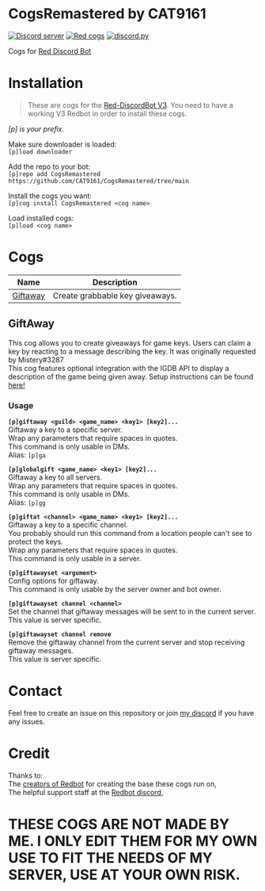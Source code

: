 # CogsRemastered by CAT9161

[![Discord server](https://discordapp.com/api/guilds/535921134152187919/embed.png)](https://discord.gg/HqjqzzVNCG)
[![Red cogs](https://img.shields.io/badge/Red--DiscordBot-cogs-red.svg)](https://github.com/Cog-Creators/Red-DiscordBot/tree/V3/develop)
[![discord.py](https://img.shields.io/badge/discord-py-blue.svg)](https://github.com/Rapptz/discord.py)

Cogs for [Red Discord Bot](https://github.com/Cog-Creators/Red-DiscordBot)  

# Installation

>These are cogs for the [Red-DiscordBot V3](https://github.com/Cog-Creators/Red-DiscordBot/tree/V3/develop). You need to have a working V3 Redbot in order to install these cogs.

*[p] is your prefix.*

Make sure downloader is loaded:  
`[p]load downloader`

Add the repo to your bot:  
`[p]repo add CogsRemastered https://github.com/CAT9161/CogsRemastered/tree/main`

Install the cogs you want:  
`[p]cog install CogsRemastered <cog name>`

Load installed cogs:  
`[p]load <cog name>`

# Cogs

Name | Description
--- | ---
[Giftaway](../master/README.md#giftaway) | Create grabbable key giveaways.


## GiftAway

This cog allows you to create giveaways for game keys. Users can claim a key by reacting to a message describing the key. It was originally requested by Mistery#3287  
This cog features optional integration with the IGDB API to display a description of the game being given away. Setup instructions can be found [here!](../master/giftaway/setup.md)

### Usage

**`[p]giftaway <guild> <game_name> <key1> [key2]...`**  
Giftaway a key to a specific server.  
Wrap any parameters that require spaces in quotes.  
This command is only usable in DMs.  
Alias: `[p]ga`

**`[p]globalgift <game_name> <key1> [key2]...`**  
Giftaway a key to all servers.  
Wrap any parameters that require spaces in quotes.  
This command is only usable in DMs.  
Alias: `[p]gg`

**`[p]giftat <channel> <game_name> <key1> [key2]...`**  
Giftaway a key to a specific channel.  
You probably should run this command from a location people can't see to protect the keys.  
Wrap any parameters that require spaces in quotes.  
This command is only usable in a server.

**`[p]giftawayset <argument>`**  
Config options for giftaway.  
This command is only usable by the server owner and bot owner.

**`[p]giftawayset channel <channel>`**  
Set the channel that giftaway messages will be sent to in the current server.  
This value is server specific.

**`[p]giftawayset channel remove`**  
Remove the giftaway channel from the current server and stop receiving giftaway messages.  
This value is server specific.


# Contact

Feel free to create an issue on this repository or join [my discord](https://discord.gg/HqjqzzVNCG) if you have any issues.

# Credit

Thanks to:  
The [creators of Redbot](https://github.com/Cog-Creators/Red-DiscordBot/graphs/contributors) for creating the base these cogs run on,  
The helpful support staff at the [Redbot discord](https://discord.gg/red),  

# THESE COGS ARE NOT MADE BY ME. I ONLY EDIT THEM FOR MY OWN USE TO FIT THE NEEDS OF MY SERVER, USE AT YOUR OWN RISK.

